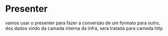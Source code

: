 # Presenter
vamos usar o presenter para fazer a conversão de um formato para outro, dos dados vindo da camada interna da infra, sera tratada para camada http